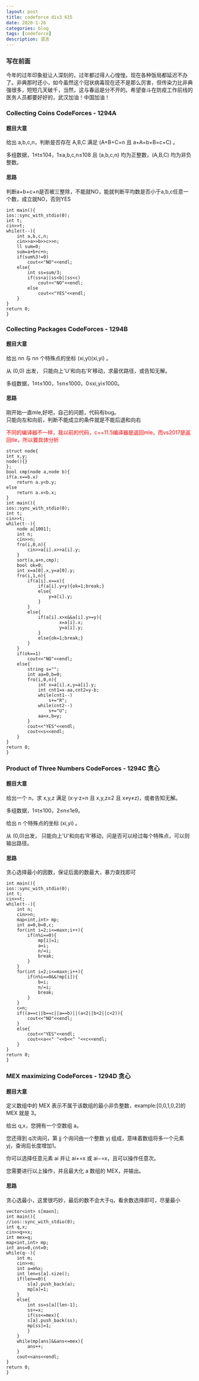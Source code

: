 ```yaml
---
layout: post
title: codeforce div3 615
date: 2020-1-26
categories: blog
tags: [codeforce]
description: 语言
---
```


### 写在前面
今年的过年印象挺让人深刻的，过年都过得人心惶惶。现在各种饭局都延迟不办了。非典那时还小，如今虽然这个冠状病毒现在还不是那么厉害，但传染力比非典强很多，短短几天破千，当然，这与春运是分不开的。希望奋斗在防疫工作前线的医务人员都要好好的，武汉加油！中国加油！

### Collecting Coins CodeForces - 1294A 
#### 题目大意
给出 a,b,c,n，判断是否存在 A,B,C 满足 (A+B+C=n 且 a+A=b+B=c+C) 。

多组数据，1≤t≤104，1≤a,b,c,n≤108 且 (a,b,c,n) 均为正整数，(A,B,C) 均为非负整数。

#### 思路
判断a+b+c+n是否被三整除，不能就NO，能就判断平均数是否小于a,b,c任意一个数，成立就NO，否则YES

    int main(){
    ios::sync_with_stdio(0);
    int t;
    cin>>t;
    while(t--){
        int a,b,c,n;
        cin>>a>>b>>c>>n;
        ll sum=0;
        sum=a+b+c+n;
        if(sum%3!=0)
            cout<<"NO"<<endl;
        else{
            int ss=sum/3;
            if(ss<a||ss<b||ss<c)
                cout<<"NO"<<endl;
            else
                cout<<"YES"<<endl;
        }
    }
    return 0;
    }

### Collecting Packages CodeForces - 1294B
#### 题目大意
给出 nn 与 nn 个特殊点的坐标 (xi,yi)(xi,yi) 。

 从 (0,0) 出发， 只能向上'U'和向右'R'移动，求最优路径，或告知无解。

多组数据，1≤t≤100，1≤n≤1000，0≤xi,yi≤1000。

#### 思路
刚开始一直mle,好吧，自己的问题，代码有bug。<br>
只能向左和向前，判断不能成立的条件就是不能后退和向右
<p style="color: red">不同的编译器不一样，我以前的代码，c++11.5编译器是返回mle，而vs2017是返回tle，所以要具体分析</p>

    struct node{
    int x,y;
    node(){}
    };
    bool cmp(node a,node b){
    if(a.x==b.x)
        return a.y<b.y;
    else
        return a.x<b.x;
    }
    int main(){
    ios::sync_with_stdio(0);
    int t;
    cin>>t;
    while(t--){
        node a[1001];
        int n;
        cin>>n;
        fro(i,0,n){
            cin>>a[i].x>>a[i].y;
        }
        sort(a,a+n,cmp);
        bool ok=0;
        int x=a[0].x,y=a[0].y;
        fro(i,1,n){
            if(a[i].x==x){
                if(a[i].y<y){ok=1;break;}
                else{
                    y=a[i].y;
                }
            }
            else{
                if(a[i].x>x&&a[i].y>=y){
                        x=a[i].x;
                        y=a[i].y;
                }
                else{ok=1;break;}
            }
        }
        if(ok==1)
            cout<<"NO"<<endl;
        else{
            string s="";
            int aa=0,b=0;
            fro(i,0,n){
                int x=a[i].x,y=a[i].y;
                int cnt1=x-aa,cnt2=y-b;
                while(cnt1--)
                    s+="R";
                while(cnt2--)
                    s+="U";
                aa=x,b=y;
            }
            cout<<"YES"<<endl;
            cout<<s<<endl;
        }
    }
    return 0;
    }

### Product of Three Numbers CodeForces - 1294C 贪心

#### 题目大意
给出一个 n，求 x,y,z 满足 (x⋅y⋅z=n 且 x,y,z≥2 且 x≠y≠z)，或者告知无解。

多组数据，1≤t≤100，2≤n≤1e9。

给出 n 个特殊点的坐标 (xi,yi) 。

从 (0,0)出发， 只能向上'U'和向右'R'移动，问是否可以经过每个特殊点，可以则输出路径。


#### 思路
贪心选择最小的因数，保证后面的数最大，暴力查找即可

    int main(){
    ios::sync_with_stdio(0);
    int t;
    cin>>t;
    while(t--){
        int n;
        cin>>n;
        map<int,int> mp;
        int a=0,b=0,c;
        for(int i=2;i<=maxn;i++){
            if(n%i==0){
                mp[i]=1;
                a=i;
                n/=i;
                break;
            }
        }
        for(int i=2;i<=maxn;i++){
            if(n%i==0&&!mp[i]){
                b=i;
                n/=i;
                break;
            }
        }
        c=n;
        if((a==c||b==c||a==b)||(a<2||b<2||c<2)){
            cout<<"NO"<<endl;
        }
        else{
            cout<<"YES"<<endl;
            cout<<a<<" "<<b<<" "<<c<<endl;
        }
    }
    return 0;
    }


### MEX maximizing CodeForces - 1294D 贪心

#### 题目大意
 定义数组中的 MEX 表示不属于该数组的最小非负整数，example:[0,0,1,0,2]的 MEX 就是 3。

给出 q,x，您拥有一个空数组 a[](即数组中没有元素)。

您还得到 q次询问，第 jj 个询问由一个整数 yj 组成，意味着数组将多一个元素yj，查询后长度增加1。

你可以选择任意元素 ai 并让 ai+=x 或 ai−=x，且可以操作任意次。

 您需要进行以上操作，并且最大化 a 数组的 MEX，并输出。

#### 思路
贪心选最小，这里很巧妙，最后的数不会大于q，看余数选择即可，尽量最小

    vector<int> s[maxn];
    int main(){
    //ios::sync_with_stdio(0);
    int q,x;
    cin>>q>>x;
    int mex=q;
    map<int,int> mp;
    int ans=0,cnt=0;
    while(q--){
        int m;
        cin>>m;
        int a=m%x;
        int len=s[a].size();
        if(len==0){
            s[a].push_back(a);
            mp[a]=1;
        }
        else{
            int ss=s[a][len-1];
            ss+=x;
            if(ss<=mex){
            s[a].push_back(ss);
            mp[ss]=1;
            }
        }
        while(mp[ans]&&ans<=mex){
            ans++;
        }
        cout<<ans<<endl;
    }
    return 0;
    }